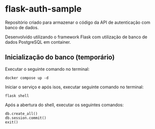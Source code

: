 # flask-auth-sample

Repositório criado para armazenar o código da API de autenticação com banco de dados.

Desenvolvido utilizando o framework Flask com utilização de banco de dados PostgreSQL em container.


## Inicialização do banco (temporário)
Executar o seguinte comando no terminal:
```
docker compose up -d
```

Iniciar o serviço e após isos, executar seguinte comando no terminal:
```
flask shell
```

Após a abertura do shell, executar os seguintes comandos:
```
db.create_all()
db.session.commit()
exit()
```
